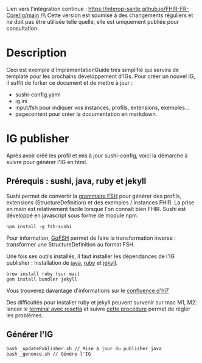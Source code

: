 Lien vers l'intégration continue : https://interop-sante.github.io/FHIR-FR-Core/ig/main
/!\ Cette version est soumise à des changements réguliers et ne doit pas être utilisée telle quelle, elle est uniquement publiée pour consultation.

# Description

Ceci est exemple d'ImplementationGuide très simplifié qui servira de template pour les prochains développement d'IGs. Pour créer un nouvel IG, il suffit de forker ce document et de mettre à jour :

* sushi-config.yaml
* ig.ini
* input/fsh pour indiquer vos instances, profils, extensions, exemples...
* pagecontent pour créer la documentation en markdown.

# IG publisher

Après avoir créé les profil et mis à jour sushi-config, voici la démarche à suivre pour générer l'IG en html.

## Prérequis : sushi, java, ruby et jekyll

Sushi permet de convertir la [grammaire FSH](https://build.fhir.org/ig/HL7/fhir-shorthand/) pour générer des profils, extensions (StructureDefinition) et des exemples / instances FHIR. La prise en main est relativement facile lorsque l'on connaît bien FHIR.
Sushi est développé en javascript sous forme de module npm. 

```
npm install -g fsh-sushi
```

Pour information, [GoFSH](https://github.com/FHIR/GoFSH) permet de faire la transformation inverse : transformer une StructureDefinition au format FSH.

Une fois ses outils installés, il faut installer les dépendances de l'IG publisher :
Installation de [java](https://www.java.com/fr/download/help/download_options.html), [ruby](https://www.ruby-lang.org/fr/documentation/installation/) et [jekyll](https://jekyllrb.com/docs/installation/).

```
brew install ruby (sur mac)
gem install bundler jekyll
```

Vous trouverez davantage d'informations sur le [confluence d'hl7](https://confluence.hl7.org/display/FHIR/IG+Publisher+Documentation)

Des difficultés pour installer ruby et jekyll peuvent survenir sur mac M1, M2: lancer le [terminal avec rosetta](https://apple.stackexchange.com/questions/428768/on-apple-m1-with-rosetta-how-to-open-entire-terminal-iterm-in-x86-64-architec) et suivre [cette procédure](https://github.com/jekyll/jekyll/issues/8576#issuecomment-798080994) permet de régler les problèmes.

## Générer l'IG

```
bash _updatePublisher.sh // Mise à jour du publisher java
bash _genonce.sh // Génère l'IG
```